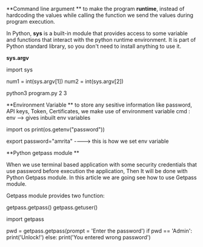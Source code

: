 **Command line argument
**
to make the program **runtime**, instead of hardcoding the values while calling the function we send the values during program execution. 

In Python, **sys** is a built-in module that provides access to some variable and functions that interact with the python runtime environment. It is part of Python standard library, so you don't need to install anything to use it.


**sys.argv**

import sys

num1 = int(sys.argv[1])
num2 = int(sys.argv[2])


python3 program.py 2 3



**Environment Variable 
**
to store any sesitive information like password, API keys, Token, Certificates, we make use of environment variable 
cmd : env --> gives inbuilt env variables

import os
print(os.getenv("password"))

export password="amrita" ----> this is how we set env variable

**Python getpass module
 **

 When we use terminal based application with some security credentials that use password before execution the application, Then It will be done with Python Getpass module. In this article we are going see how to use Getpass module.

Getpass module provides two function:

getpass.getpass()
getpass.getuser()

import getpass 
  
pwd = getpass.getpass(prompt = 'Enter the password') 
if pwd == 'Admin': 
    print('Unlock!') 
else: 
    print('You entered wrong password') 
